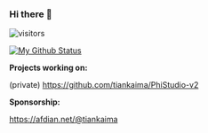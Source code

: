 ### Hi there 👋

![visitors](https://visitor-badge.glitch.me/badge?page_id=tiankaima.tiankaima&left_color=green&right_color=red)

[![My Github Status](https://github-readme-stats.vercel.app/api?username=tiankaima)]()


**Projects working on:**

(private) https://github.com/tiankaima/PhiStudio-v2

**Sponsorship:**

https://afdian.net/@tiankaima
